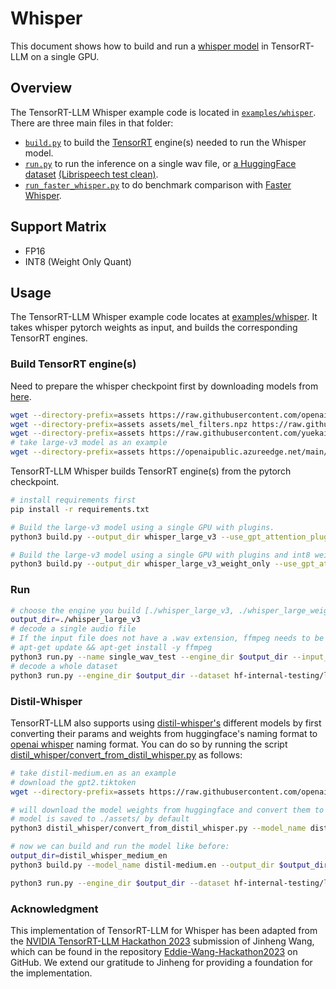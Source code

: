 # Whisper

This document shows how to build and run a [whisper model](https://github.com/openai/whisper/tree/main) in TensorRT-LLM on a single GPU.
## Overview

The TensorRT-LLM Whisper example code is located in [`examples/whisper`](./). There are three main files in that folder:

 * [`build.py`](./build.py) to build the [TensorRT](https://developer.nvidia.com/tensorrt) engine(s) needed to run the Whisper model.
 * [`run.py`](./run.py) to run the inference on a single wav file, or [a HuggingFace dataset](https://huggingface.co/datasets/librispeech_asr) [\(Librispeech test clean\)](https://www.openslr.org/12).
 * [`run_faster_whisper.py`](./run_faster_whisper.py) to do benchmark comparison with [Faster Whisper](https://github.com/SYSTRAN/faster-whisper/tree/master).

## Support Matrix
  * FP16
  * INT8 (Weight Only Quant)

## Usage

The TensorRT-LLM Whisper example code locates at [examples/whisper](./). It takes whisper pytorch weights as input, and builds the corresponding TensorRT engines.

### Build TensorRT engine(s)

Need to prepare the whisper checkpoint first by downloading models from [here](https://github.com/openai/whisper/blob/main/whisper/__init__.py#L22-L28).


```bash
wget --directory-prefix=assets https://raw.githubusercontent.com/openai/whisper/main/whisper/assets/multilingual.tiktoken
wget --directory-prefix=assets assets/mel_filters.npz https://raw.githubusercontent.com/openai/whisper/main/whisper/assets/mel_filters.npz
wget --directory-prefix=assets https://raw.githubusercontent.com/yuekaizhang/Triton-ASR-Client/main/datasets/mini_en/wav/1221-135766-0002.wav
# take large-v3 model as an example
wget --directory-prefix=assets https://openaipublic.azureedge.net/main/whisper/models/e5b1a55b89c1367dacf97e3e19bfd829a01529dbfdeefa8caeb59b3f1b81dadb/large-v3.pt
```

TensorRT-LLM Whisper builds TensorRT engine(s) from the pytorch checkpoint.

```bash
# install requirements first
pip install -r requirements.txt

# Build the large-v3 model using a single GPU with plugins.
python3 build.py --output_dir whisper_large_v3 --use_gpt_attention_plugin --use_gemm_plugin  --use_bert_attention_plugin --enable_context_fmha

# Build the large-v3 model using a single GPU with plugins and int8 weight-only quantization.
python3 build.py --output_dir whisper_large_v3_weight_only --use_gpt_attention_plugin --use_gemm_plugin  --use_bert_attention_plugin --enable_context_fmha --use_weight_only
```

### Run

```bash
# choose the engine you build [./whisper_large_v3, ./whisper_large_weight_only]
output_dir=./whisper_large_v3
# decode a single audio file
# If the input file does not have a .wav extension, ffmpeg needs to be installed with the following command:
# apt-get update && apt-get install -y ffmpeg
python3 run.py --name single_wav_test --engine_dir $output_dir --input_file assets/1221-135766-0002.wav
# decode a whole dataset
python3 run.py --engine_dir $output_dir --dataset hf-internal-testing/librispeech_asr_dummy --enable_warmup --name librispeech_dummy_large_v3_plugin
```
### Distil-Whisper
TensorRT-LLM also supports using [distil-whisper's](https://github.com/huggingface/distil-whisper) different models by first converting their params and weights from huggingface's naming format to [openai whisper](https://github.com/openai/whisper) naming format.
You can do so by running the script [distil_whisper/convert_from_distil_whisper.py](./convert_from_distil_whisper.py) as follows:

```bash
# take distil-medium.en as an example
# download the gpt2.tiktoken
wget --directory-prefix=assets https://raw.githubusercontent.com/openai/whisper/main/whisper/assets/gpt2.tiktoken

# will download the model weights from huggingface and convert them to openai-whisper's pytorch format
# model is saved to ./assets/ by default
python3 distil_whisper/convert_from_distil_whisper.py --model_name distil-whisper/distil-medium.en --output_name distil-medium.en

# now we can build and run the model like before:
output_dir=distil_whisper_medium_en
python3 build.py --model_name distil-medium.en --output_dir $output_dir --use_gpt_attention_plugin --use_gemm_plugin --use_bert_attention_plugin --enable_context_fmha

python3 run.py --engine_dir $output_dir --dataset hf-internal-testing/librispeech_asr_dummy --name librispeech_dummy_${output_dir} --tokenizer_name gpt2
```

### Acknowledgment

This implementation of TensorRT-LLM for Whisper has been adapted from the [NVIDIA TensorRT-LLM Hackathon 2023](https://github.com/NVIDIA/trt-samples-for-hackathon-cn/tree/master/Hackathon2023) submission of Jinheng Wang, which can be found in the repository [Eddie-Wang-Hackathon2023](https://github.com/Eddie-Wang1120/Eddie-Wang-Hackathon2023) on GitHub. We extend our gratitude to Jinheng for providing a foundation for the implementation.
